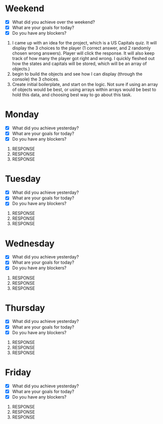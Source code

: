 # Weekend
- [x] What did you achieve over the weekend?
- [x] What are your goals for today?
- [x] Do you have any blockers?
1. I came up with an idea for the project, which is a US Capitals quiz. It will display the 3 choices to the player (1 correct answer, and 2 randomly chosen wrong answers). Player will click the response. It will also keep track of how many the player got right and wrong. I quickly fleshed out how the states and capitals will be stored, which will be an array of objects.)
2. begin to build the objects and see how I can display (through the console) the 3 choices.
3. Create initial boilerplate, and start on the logic. Not sure if using an array of objects would be best, or using arrays within arrays would be best to hold this data, and choosing best way to go about this task.

# Monday
- [x] What did you achieve yesterday?
- [x] What are your goals for today?
- [x] Do you have any blockers?
1. RESPONSE
2. RESPONSE
3. RESPONSE

# Tuesday
- [x] What did you achieve yesterday?
- [x] What are your goals for today?
- [x] Do you have any blockers?
1. RESPONSE
2. RESPONSE
3. RESPONSE

# Wednesday
- [x] What did you achieve yesterday?
- [x] What are your goals for today?
- [x] Do you have any blockers?
1. RESPONSE
2. RESPONSE
3. RESPONSE

# Thursday
- [x] What did you achieve yesterday?
- [x] What are your goals for today?
- [x] Do you have any blockers?
1. RESPONSE
2. RESPONSE
3. RESPONSE

# Friday
- [x] What did you achieve yesterday?
- [x] What are your goals for today?
- [x] Do you have any blockers?
1. RESPONSE
2. RESPONSE
3. RESPONSE

